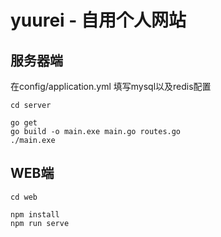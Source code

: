 # yuurei - 自用个人网站


## 服务器端

在config/application.yml 填写mysql以及redis配置

```
cd server 

go get
go build -o main.exe main.go routes.go
./main.exe
```

## WEB端

```
cd web

npm install 
npm run serve
```

